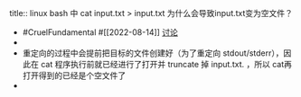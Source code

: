 title:: linux bash 中 cat input.txt > input.txt 为什么会导致input.txt变为空文件？

- #CruelFundamental #[[2022-08-14]] [讨论](https://github.com/CYZH1307/CruelFundamental/tree/main/homework/202208/14)
-
- 重定向的过程中会提前把目标的文件创建好（为了重定向 stdout/stderr），因此在 cat 程序执行前就已经进行了打开并 truncate 掉 input.txt. ，所以 cat再打开得到的已经是个空文件了
-